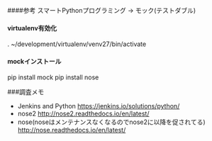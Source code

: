 ####参考
スマートPythonプログラミング -> モック(テストダブル)

#### virtualenv有効化
. ~/development/virtualenv/venv27/bin/activate

#### mockインストール
pip install mock
pip install nose

###調査メモ
* Jenkins and Python https://jenkins.io/solutions/python/
* nose2 http://nose2.readthedocs.io/en/latest/
* nose(noseはメンテナンスなくなるのでnose2に以降を促されてる) http://nose.readthedocs.io/en/latest/